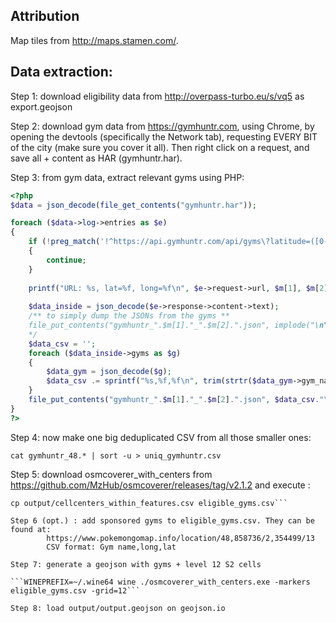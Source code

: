 ## Attribution

Map tiles from http://maps.stamen.com/.

## Data extraction:

Step 1: download eligibility data from http://overpass-turbo.eu/s/vq5
        as export.geojson

Step 2: download gym data from https://gymhuntr.com, using Chrome, by opening
        the devtools (specifically the Network tab), requesting EVERY BIT of the
        city (make sure you cover it all). Then right click on a request, and
        save all + content as HAR (gymhuntr.har).

Step 3: from gym data, extract relevant gyms using PHP:

```php
<?php
$data = json_decode(file_get_contents("gymhuntr.har"));

foreach ($data->log->entries as $e)
{
    if (!preg_match('!^https://api.gymhuntr.com/api/gyms\?latitude=([0-9.]+)&longitude=([0-9.]+)&!', $e->request->url, $m))
    {
        continue;
    }
    
    printf("URL: %s, lat=%f, long=%f\n", $e->request->url, $m[1], $m[2]);
    
    $data_inside = json_decode($e->response->content->text);
    /** to simply dump the JSONs from the gyms **
    file_put_contents("gymhuntr_".$m[1]."_".$m[2].".json", implode("\n", $data_inside->gyms));
    */
    $data_csv = '';
    foreach ($data_inside->gyms as $g)
    {
        $data_gym = json_decode($g);
        $data_csv .= sprintf("%s,%f,%f\n", trim(strtr($data_gym->gym_name, '",', '  ')), $data_gym->longitude, $data_gym->latitude);
    }
    file_put_contents("gymhuntr_".$m[1]."_".$m[2].".json", $data_csv."\n");
}
?>
```

Step 4: now make one big deduplicated CSV from all those smaller ones:

```cat gymhuntr_48.* | sort -u > uniq_gymhuntr.csv```

Step 5: download osmcoverer_with_centers from
        https://github.com/MzHub/osmcoverer/releases/tag/v2.1.2
        and execute :

```WINEPREFIX=~/.wine64 wine ./osmcoverer_with_centers.exe -checkcellcenters -markers uniq_gymhuntr.csv export.geojson
cp output/cellcenters_within_features.csv eligible_gyms.csv```

Step 6 (opt.) : add sponsored gyms to eligible_gyms.csv. They can be found at:
        https://www.pokemongomap.info/location/48,858736/2,354499/13
        CSV format: Gym name,long,lat

Step 7: generate a geojson with gyms + level 12 S2 cells

```WINEPREFIX=~/.wine64 wine ./osmcoverer_with_centers.exe -markers eligible_gyms.csv -grid=12```

Step 8: load output/output.geojson on geojson.io
